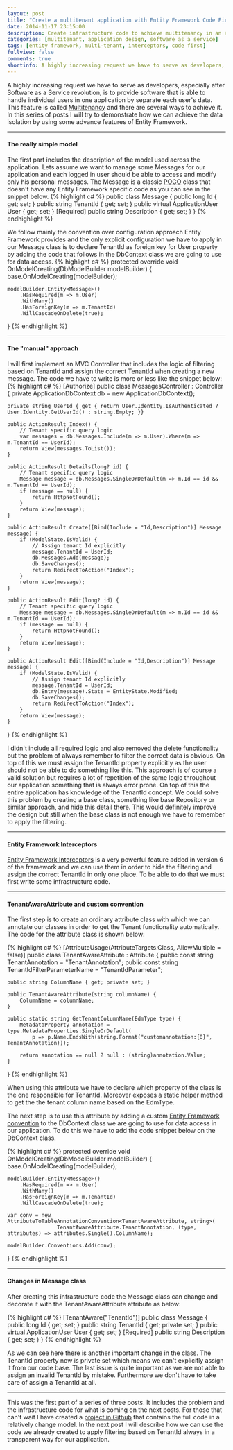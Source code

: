 ```yaml
---
layout: post
title: "Create a multitenant application with Entity Framework Code First - Part 1"
date: 2014-11-17 23:15:00
description: Create infrastructure code to achieve multitenancy in an application by using Entity Framework Code First
categories: [multitenant, application design, software as a service]
tags: [entity framework, multi-tenant, interceptors, code first]
fullview: false
comments: true
shortinfo: A highly increasing request we have to serve as developers, especially after Software as a Service revolution, is to provide software that is able to handle individual users in one application by separate each user's data. This feature is called Multitenancy and there are several ways to achieve it.
---
```


A highly increasing request we have to serve as developers, especially after Software as a Service revolution, is to provide software that is able to handle individual users in one application by separate each user's data. This feature is called [Multitenancy][mt] and there are several ways to achieve it. In this series of posts I will try to demonstrate how we can achieve the data isolation by using some advance features of Entity Framework. 

***

#### The really simple model

The first part includes the description of the model used across the application. Lets assume we want to manage some Messages for our application and each logged in user should be able to access and modify only his personal messages. The Message is a classic [POCO][poco] class that doesn't have any Entity Framework specific code as you can see in the snippet below.
{% highlight c# %}
public class Message {
	public long Id { get; set; }
	public string TenantId { get; set; }
	public virtual ApplicationUser User { get; set; }
	[Required]
	public string Description { get; set; }
}
{% endhighlight %}

We follow mainly the convention over configuration approach Entity Framework provides and the only explicit configuration we have to apply in our Message class is to declare TenantId as foreign key for User property by adding the code that follows in the DbContext class we are going to use for data access.
{% highlight c# %}
protected override void OnModelCreating(DbModelBuilder modelBuilder) {
	base.OnModelCreating(modelBuilder);
	
	modelBuilder.Entity<Message>()
		.HasRequired(m => m.User)
		.WithMany()
		.HasForeignKey(m => m.TenantId)
		.WillCascadeOnDelete(true);
}
{% endhighlight %}

***

#### The "manual" approach 

I will first implement an MVC Controller that includes the logic of filtering based on TenantId and assign the correct TenantId when creating a new message. The code we have to write is more or less like the snippet below:
{% highlight c# %}
[Authorize]
public class MessagesController : Controller {
	private ApplicationDbContext db = new ApplicationDbContext();

	private string UserId { get { return User.Identity.IsAuthenticated ? User.Identity.GetUserId() : string.Empty; }}

	public ActionResult Index() {
		// Tenant specific query logic
		var messages = db.Messages.Include(m => m.User).Where(m => m.TenantId == UserId);
		return View(messages.ToList());
	}

	public ActionResult Details(long? id) {
		// Tenant specific query logic
		Message message = db.Messages.SingleOrDefault(m => m.Id == id && m.TenantId == UserId);
		if (message == null) {
			return HttpNotFound();
		}
		return View(message);
	}

	public ActionResult Create([Bind(Include = "Id,Description")] Message message) {
		if (ModelState.IsValid) {
			// Assign tenant Id explicitly
			message.TenantId = UserId;
			db.Messages.Add(message);
			db.SaveChanges();
			return RedirectToAction("Index");
		}
		return View(message);
	}

	public ActionResult Edit(long? id) {
		// Tenant specific query logic
		Message message = db.Messages.SingleOrDefault(m => m.Id == id && m.TenantId == UserId);
		if (message == null) {
			return HttpNotFound();
		}
		return View(message);
	}

	public ActionResult Edit([Bind(Include = "Id,Description")] Message message) {
		if (ModelState.IsValid) {
			// Assign tenant Id explicitly
			message.TenantId = UserId;
			db.Entry(message).State = EntityState.Modified;
			db.SaveChanges();
			return RedirectToAction("Index");
		}
		return View(message);
	}
}
{% endhighlight %}

I didn't include all required logic and also removed the delete functionality but the problem of always remember to filter the correct data is obvious. On top of this we must assign the TenantId property explicitly as the user should not be able to do something like this. This approach is of course a valid solution but requires a lot of repetition of the same logic throughout our application something that is always error prone. On top of this the entire application has knowledge of the TenantId concept. We could solve this problem by creating a base class, something like base Repository or similar approach, and hide this detail there. This would definitely improve the design but still when the base class is not enough we have to remember to apply the filtering.

***

#### Entity Framework Interceptors

[Entity Framework Interceptors][interceptors] is a very powerful feature added in version 6 of the framework and we can use them in order to hide the filtering and assign the correct TenantId in only one place. To be able to do that we must first write some infrastructure code.

***

#### TenantAwareAttribute and custom convention

The first step is to create an ordinary attribute class with which we can annotate our classes in order to get the Tenant functionality automatically. The code for the attribute class is shown below:

{% highlight c# %}
[AttributeUsage(AttributeTargets.Class, AllowMultiple = false)]
public class TenantAwareAttribute : Attribute {
	public const string TenantAnnotation = "TenantAnnotation";
	public const string TenantIdFilterParameterName = "TenantIdParameter";
	
	public string ColumnName { get; private set; }

	public TenantAwareAttribute(string columnName) {
		ColumnName = columnName;
	}

	public static string GetTenantColumnName(EdmType type) {
		MetadataProperty annotation = type.MetadataProperties.SingleOrDefault( 
			p => p.Name.EndsWith(string.Format("customannotation:{0}", TenantAnnotation)));

		return annotation == null ? null : (string)annotation.Value;
	}
}
{% endhighlight %}

When using this attribute we have to declare which property of the class is the one responsible for TenantId. Moreover exposes a static helper method to get the the tenant column name based on the EdmType. 

The next step is to use this attribute by adding a custom [Entity Framework convention][conventions] to the DbContext class we are going to use for data access in our application. To do this we have to add the code snippet below on the DbContext class.

{% highlight c# %}
protected override void OnModelCreating(DbModelBuilder modelBuilder) {
	base.OnModelCreating(modelBuilder);
	
	modelBuilder.Entity<Message>()
		.HasRequired(m => m.User)
		.WithMany()
		.HasForeignKey(m => m.TenantId)
		.WillCascadeOnDelete(true);
	
	var conv = new AttributeToTableAnnotationConvention<TenantAwareAttribute, string>(
                    TenantAwareAttribute.TenantAnnotation, (type, attributes) => attributes.Single().ColumnName);

	modelBuilder.Conventions.Add(conv);
}
{% endhighlight %}

***

#### Changes in Message class

After creating this infrastructure code the Message class can change and decorate it with the TenantAwareAttribute attribute as below:

{% highlight c# %}
[TenantAware("TenantId")]
public class Message {
	public long Id { get; set; }
	public string TenantId { get; private set; }
	public virtual ApplicationUser User { get; set; }
	[Required]
	public string Description { get; set; }
}
{% endhighlight %}

As we can see here there is another important change in the class. The TenantId property now is private set which means we can't explicitly assign it from our code base. The last issue is quite important as we are not able to assign an invalid TenantId by mistake. Furthermore we don't have to take care of assign a TenantId at all.

***

This was the first part of a series of three posts. It includes the problem and the infrastructure code for what is coming on the next posts. For those that can't wait I have created a [project in Github][github] that contains the full code in a relatively change model. In the next post I will describe how we can use the code we already created to apply filtering based on TenantId always in a transparent way for our application.



[mt]: http://en.wikipedia.org/wiki/Multitenancy
[poco]: http://en.wikipedia.org/wiki/Plain_Old_CLR_Object
[interceptors]: http://msdn.microsoft.com/en-us/data/dn469464.aspx#BuildingBlocks
[conventions]: http://msdn.microsoft.com/en-us/data/jj819164.aspx
[github]: https://github.com/xabikos/EfMultitenant
